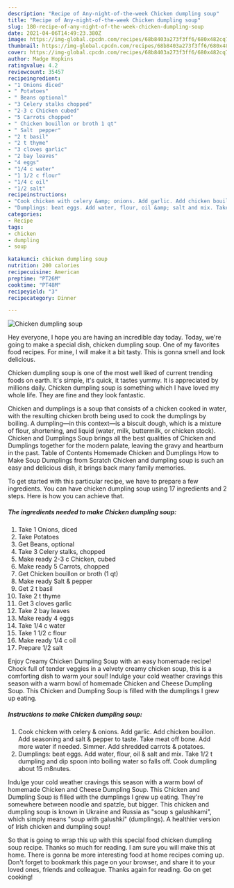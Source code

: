 ```yaml
---
description: "Recipe of Any-night-of-the-week Chicken dumpling soup"
title: "Recipe of Any-night-of-the-week Chicken dumpling soup"
slug: 180-recipe-of-any-night-of-the-week-chicken-dumpling-soup
date: 2021-04-06T14:49:23.380Z
image: https://img-global.cpcdn.com/recipes/68b8403a273f3ff6/680x482cq70/chicken-dumpling-soup-recipe-main-photo.jpg
thumbnail: https://img-global.cpcdn.com/recipes/68b8403a273f3ff6/680x482cq70/chicken-dumpling-soup-recipe-main-photo.jpg
cover: https://img-global.cpcdn.com/recipes/68b8403a273f3ff6/680x482cq70/chicken-dumpling-soup-recipe-main-photo.jpg
author: Madge Hopkins
ratingvalue: 4.2
reviewcount: 35457
recipeingredient:
- "1 Onions diced"
- " Potatoes"
- " Beans optional"
- "3 Celery stalks chopped"
- "2-3 c Chicken cubed"
- "5 Carrots chopped"
- " Chicken bouillon or broth 1 qt"
- " Salt  pepper"
- "2 t basil"
- "2 t thyme"
- "3 cloves garlic"
- "2 bay leaves"
- "4 eggs"
- "1/4 c water"
- "1 1/2 c flour"
- "1/4 c oil"
- "1/2 salt"
recipeinstructions:
- "Cook chicken with celery &amp; onions. Add garlic. Add chicken bouillon. Add seasoning and salt &amp; pepper to taste. Take meat off bone. Add more water if needed. Simmer. Add shredded carrots &amp; potatoes."
- "Dumplings: beat eggs. Add water, flour, oil &amp; salt and mix. Take 1/2 t dumpling and dip spoon into boiling water so falls off. Cook dumpling about 15 m8nutes."
categories:
- Recipe
tags:
- chicken
- dumpling
- soup

katakunci: chicken dumpling soup 
nutrition: 200 calories
recipecuisine: American
preptime: "PT26M"
cooktime: "PT48M"
recipeyield: "3"
recipecategory: Dinner

---
```



![Chicken dumpling soup](https://img-global.cpcdn.com/recipes/68b8403a273f3ff6/680x482cq70/chicken-dumpling-soup-recipe-main-photo.jpg)

Hey everyone, I hope you are having an incredible day today. Today, we're going to make a special dish, chicken dumpling soup. One of my favorites food recipes. For mine, I will make it a bit tasty. This is gonna smell and look delicious.

Chicken dumpling soup is one of the most well liked of current trending foods on earth. It's simple, it's quick, it tastes yummy. It is appreciated by millions daily. Chicken dumpling soup is something which I have loved my whole life. They are fine and they look fantastic.

Chicken and dumplings is a soup that consists of a chicken cooked in water, with the resulting chicken broth being used to cook the dumplings by boiling. A dumpling—in this context—is a biscuit dough, which is a mixture of flour, shortening, and liquid (water, milk, buttermilk, or chicken stock). Chicken and Dumplings Soup brings all the best qualities of Chicken and Dumplings together for the modern palate, leaving the gravy and heartburn in the past. Table of Contents Homemade Chicken and Dumplings How to Make Soup Dumplings from Scratch Chicken and dumpling soup is such an easy and delicious dish, it brings back many family memories.


To get started with this particular recipe, we have to prepare a few ingredients. You can have chicken dumpling soup using 17 ingredients and 2 steps. Here is how you can achieve that.

<!--inarticleads1-->

##### The ingredients needed to make Chicken dumpling soup:

1. Take 1 Onions, diced
1. Take  Potatoes
1. Get  Beans, optional
1. Take 3 Celery stalks, chopped
1. Make ready 2-3 c Chicken, cubed
1. Make ready 5 Carrots, chopped
1. Get  Chicken bouillon or broth (1 qt)
1. Make ready  Salt &amp; pepper
1. Get 2 t basil
1. Take 2 t thyme
1. Get 3 cloves garlic
1. Take 2 bay leaves
1. Make ready 4 eggs
1. Take 1/4 c water
1. Take 1 1/2 c flour
1. Make ready 1/4 c oil
1. Prepare 1/2 salt


Enjoy Creamy Chicken Dumpling Soup with an easy homemade recipe! Chock full of tender veggies in a velvety creamy chicken soup, this is a comforting dish to warm your soul! Indulge your cold weather cravings this season with a warm bowl of homemade Chicken and Cheese Dumpling Soup. This Chicken and Dumpling Soup is filled with the dumplings I grew up eating. 

<!--inarticleads2-->

##### Instructions to make Chicken dumpling soup:

1. Cook chicken with celery &amp; onions. Add garlic. Add chicken bouillon. Add seasoning and salt &amp; pepper to taste. Take meat off bone. Add more water if needed. Simmer. Add shredded carrots &amp; potatoes.
1. Dumplings: beat eggs. Add water, flour, oil &amp; salt and mix. Take 1/2 t dumpling and dip spoon into boiling water so falls off. Cook dumpling about 15 m8nutes.


Indulge your cold weather cravings this season with a warm bowl of homemade Chicken and Cheese Dumpling Soup. This Chicken and Dumpling Soup is filled with the dumplings I grew up eating. They&#39;re somewhere between noodle and spatzle, but bigger. This chicken and dumpling soup is known in Ukraine and Russia as &#34;soup s galushkami&#34;, which simply means &#34;soup with galushki&#34; (dumplings). A healthier version of Irish chicken and dumpling soup! 

So that is going to wrap this up with this special food chicken dumpling soup recipe. Thanks so much for reading. I am sure you will make this at home. There is gonna be more interesting food at home recipes coming up. Don't forget to bookmark this page on your browser, and share it to your loved ones, friends and colleague. Thanks again for reading. Go on get cooking!
